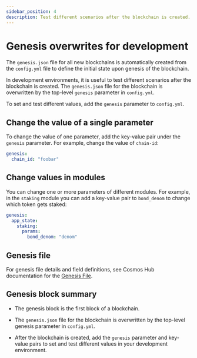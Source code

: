 ```yaml
---
sidebar_position: 4
description: Test different scenarios after the blockchain is created.
---
```


# Genesis overwrites for development

The `genesis.json` file for all new blockchains is automatically created from the `config.yml` file to define the initial state upon genesis of the blockchain.

In development environments, it is useful to test different scenarios after the blockchain is created. The `genesis.json` file for the blockchain is overwritten by the top-level `genesis` parameter in `config.yml`.

To set and test different values, add the `genesis` parameter to `config.yml`.

## Change the value of a single parameter

To change the value of one parameter, add the key-value pair under the `genesis` parameter. For example, change the value of `chain-id`:

```yml
genesis:
  chain_id: "foobar"
```

## Change values in modules

You can change one or more parameters of different modules. For example, in the `staking` module you can add a key-value pair to `bond_denom` to change which token gets staked:

```yml
genesis:
  app_state:
    staking:
      params:
        bond_denom: "denom"
```

## Genesis file

For genesis file details and field definitions, see Cosmos Hub documentation for the [Genesis File](https://hub.cosmos.network/main/resources/genesis.html).

## Genesis block summary

- The genesis block is the first block of a blockchain.

- The `genesis.json` file for the blockchain is overwritten by the top-level genesis parameter in `config.yml`.

- After the blockchain is created, add the `genesis` parameter and key-value pairs to set and test different values in your development environment.
